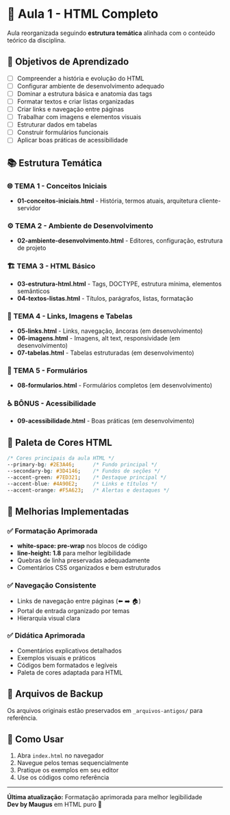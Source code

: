 # 📙 Aula 1 - HTML Completo

Aula reorganizada seguindo **estrutura temática** alinhada com o conteúdo teórico da disciplina.

## 🎯 Objetivos de Aprendizado

- [ ] Compreender a história e evolução do HTML
- [ ] Configurar ambiente de desenvolvimento adequado 
- [ ] Dominar a estrutura básica e anatomia das tags
- [ ] Formatar textos e criar listas organizadas
- [ ] Criar links e navegação entre páginas
- [ ] Trabalhar com imagens e elementos visuais
- [ ] Estruturar dados em tabelas
- [ ] Construir formulários funcionais
- [ ] Aplicar boas práticas de acessibilidade

## 📚 Estrutura Temática

### 🌐 TEMA 1 - Conceitos Iniciais
- **01-conceitos-iniciais.html** - História, termos atuais, arquitetura cliente-servidor

### ⚙️ TEMA 2 - Ambiente de Desenvolvimento  
- **02-ambiente-desenvolvimento.html** - Editores, configuração, estrutura de projeto

### 🏗️ TEMA 3 - HTML Básico
- **03-estrutura-html.html** - Tags, DOCTYPE, estrutura mínima, elementos semânticos
- **04-textos-listas.html** - Títulos, parágrafos, listas, formatação

### 🔗 TEMA 4 - Links, Imagens e Tabelas
- **05-links.html** - Links, navegação, âncoras (em desenvolvimento)
- **06-imagens.html** - Imagens, alt text, responsividade (em desenvolvimento)
- **07-tabelas.html** - Tabelas estruturadas (em desenvolvimento)

### 📝 TEMA 5 - Formulários
- **08-formularios.html** - Formulários completos (em desenvolvimento)

### ♿ BÔNUS - Acessibilidade
- **09-acessibilidade.html** - Boas práticas (em desenvolvimento)

## 🎨 Paleta de Cores HTML

```css
/* Cores principais da aula HTML */
--primary-bg: #2E3A46;      /* Fundo principal */
--secondary-bg: #3D4146;    /* Fundos de seções */
--accent-green: #7ED321;    /* Destaque principal */
--accent-blue: #4A90E2;     /* Links e títulos */
--accent-orange: #F5A623;   /* Alertas e destaques */
```

## 🚀 Melhorias Implementadas

### ✅ Formatação Aprimorada
- **white-space: pre-wrap** nos blocos de código
- **line-height: 1.8** para melhor legibilidade
- Quebras de linha preservadas adequadamente
- Comentários CSS organizados e bem estruturados

### ✅ Navegação Consistente
- Links de navegação entre páginas (⬅️ ➡️ 🏠)
- Portal de entrada organizado por temas
- Hierarquia visual clara

### ✅ Didática Aprimorada
- Comentários explicativos detalhados
- Exemplos visuais e práticos
- Códigos bem formatados e legíveis
- Paleta de cores adaptada para HTML

## 📂 Arquivos de Backup

Os arquivos originais estão preservados em `_arquivos-antigos/` para referência.

## 🔧 Como Usar

1. Abra `index.html` no navegador
2. Navegue pelos temas sequencialmente 
3. Pratique os exemplos em seu editor
4. Use os códigos como referência

---

**Última atualização:** Formatação aprimorada para melhor legibilidade  
**Dev by Maugus** em HTML puro 📙
